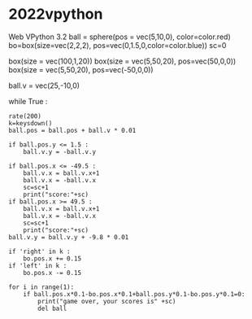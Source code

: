 # 2022vpython

Web VPython 3.2
ball = sphere(pos = vec(5,10,0), color=color.red)
bo=box(size=vec(2,2,2), pos=vec(0,1.5,0,color=color.blue))
sc=0

box(size = vec(100,1,20))
box(size = vec(5,50,20), pos=vec(50,0,0))
box(size = vec(5,50,20), pos=vec(-50,0,0))

ball.v = vec(25,-10,0)

while True : 

    rate(200)
    k=keysdown()
    ball.pos = ball.pos + ball.v * 0.01

    if ball.pos.y <= 1.5 :
        ball.v.y = -ball.v.y
    
    if ball.pos.x <= -49.5 :
        ball.v.x = ball.v.x+1
        ball.v.x = -ball.v.x
        sc=sc+1
        print("score:"+sc)
    if ball.pos.x >= 49.5 :
        ball.v.x = ball.v.x+1
        ball.v.x = -ball.v.x
        sc=sc+1
        print("score:"+sc)
    ball.v.y = ball.v.y + -9.8 * 0.01
    
    if 'right' in k :
        bo.pos.x += 0.15
    if 'left' in k :
        bo.pos.x -= 0.15
        
    for i in range(1):
        if ball.pos.x*0.1-bo.pos.x*0.1+ball.pos.y*0.1-bo.pos.y*0.1=0:
            print("game over, your scores is" +sc)
            del ball
